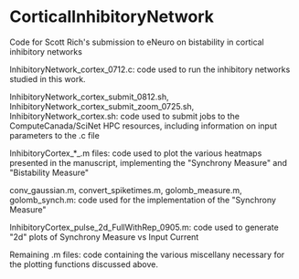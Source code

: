 # CorticalInhibitoryNetwork
Code for Scott Rich's submission to eNeuro on bistability in cortical inhibitory networks 

InhibitoryNetwork_cortex_0712.c:
code used to run the inhibitory networks studied in this work.

InhibitoryNetwork_cortex_submit_0812.sh, InhibitoryNetwork_cortex_submit_zoom_0725.sh, InhibitoryNetwork_cortex.sh:
code used to submit jobs to the ComputeCanada/SciNet HPC resources, including information on input parameters to the .c file

InhibitoryCortex_*_.m files:
code used to plot the various heatmaps presented in the manuscript, implementing the "Synchrony Measure" and "Bistability Measure"

conv_gaussian.m, convert_spiketimes.m, golomb_measure.m, golomb_synch.m:
code used for the implementation of the "Synchrony Measure"

InhibitoryCortex_pulse_2d_FullWithRep_0905.m:
code used to generate "2d" plots of Synchrony Measure vs Input Current

Remaining .m files:
code containing the various miscellany necessary for the plotting functions discussed above.
